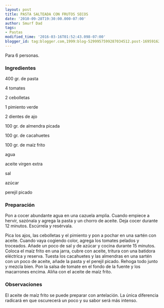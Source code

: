 ```yaml
---
layout: post
title: PASTA SALTEADA CON FRUTOS SECOS
date: '2010-09-28T19:30:00.000-07:00'
author: Smurf Dad
tags:
- Pastas
modified_time: '2016-03-16T01:52:43.098-07:00'
blogger_id: tag:blogger.com,1999:blog-5299957599287034512.post-1695916242450864022
---
```


Para 6 personas.

<h3>Ingredientes</h3>

400 gr. de pasta

4 tomates

2 cebolletas

1 pimiento verde

2 dientes de ajo

100 gr. de almendra picada

100 gr. de cacahuetes

100 gr. de maíz frito

agua

aceite virgen extra

sal

azúcar

perejil picado

<h3>Preparación</h3>

Pon a cocer abundante agua en una cazuela amplia. Cuando empiece a hervir, sazónala y agrega la pasta y un chorro de aceite. Deja cocer durante 12 minutos. Escúrrela y resérvala.

Pica los ajos, las cebolletas y el pimiento y pon a pochar en una sartén con aceite. Cuando vaya cogiendo color, agrega los tomates pelados y troceados. Añade un poco de sal y de azúcar y cocina durante 15 minutos. Coloca el maíz frito en una jarra, cubre con aceite, tritura con una batidora eléctrica y reserva. Tuesta los cacahuetes y las almendras en una sartén con un poco de aceite, añade la pasta y el perejil picado. Rehoga todo junto y mezcla bien. Pon la salsa de tomate en el fondo de la fuente y los macarrones encima. Aliña con el aceite de maíz frito.

<h3>Observaciones</h3>

El aceite de maíz frito se puede preparar con antelación. La única diferencia radicará en que oscurecerá un poco y su sabor será más intenso.

